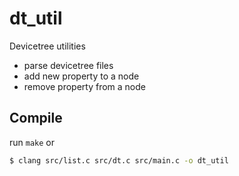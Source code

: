 # dt_util

Devicetree utilities

- parse devicetree files
- add new property to a node
- remove property from a node

## Compile

run `make` or

```bash
$ clang src/list.c src/dt.c src/main.c -o dt_util
```
